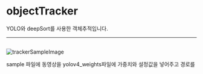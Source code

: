 # objectTracker

YOLO와 deepSort를 사용한 객체추적입니다.

----

##

![trackerSampleImage](https://user-images.githubusercontent.com/58650028/223148432-5bd45b5a-238d-4a5d-b710-2ca7f66bf7e5.png)

sample 파일에 동영상을 yolov4_weights파일에 가중치와 설정값을 넣어주고 경로를 
